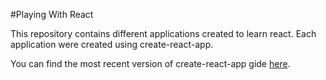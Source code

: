 #Playing With React

This repository contains different applications created to learn react. Each application were created using create-react-app.

You can find the most recent version of create-react-app gide [here](https://github.com/facebookincubator/create-react-app/blob/master/packages/react-scripts/template/README.md).

